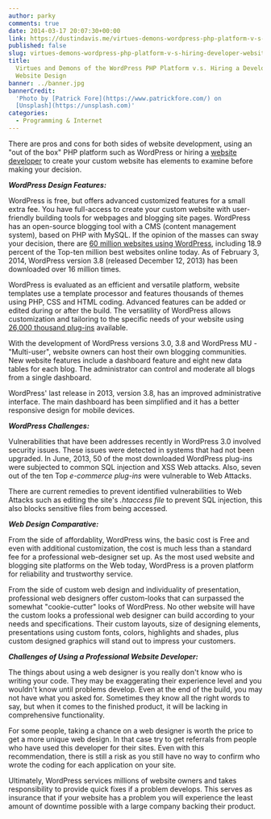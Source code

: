 ```yaml
---
author: parky
comments: true
date: 2014-03-17 20:07:30+00:00
link: https://dustindavis.me/virtues-demons-wordpress-php-platform-v-s-hiring-developer-website-design/
published: false
slug: virtues-demons-wordpress-php-platform-v-s-hiring-developer-website-design
title:
  Virtues and Demons of the WordPress PHP Platform v.s. Hiring a Developer for
  Website Design
banner: ../banner.jpg
bannerCredit:
  'Photo by [Patrick Fore](https://www.patrickfore.com/) on
  [Unsplash](https://unsplash.com)'
categories:
  - Programming & Internet
---
```


There are pros and cons for both sides of website development, using an \"out of
the box\" PHP platform such as WordPress or hiring a
[website developer]("http://www.orangesoda.com/partner/how-it-works/web-developers/")
to create your custom website has elements to examine before making your
decision.

**_WordPress Design Features:_**

WordPress is free, but offers advanced customized features for a small extra
fee. You have full-access to create your custom website with user-friendly
building tools for webpages and blogging site pages. WordPress has an
open-source blogging tool with a CMS (content management system), based on PHP
with MySQL. If the opinion of the masses can sway your decision, there are
[60 million websites using WordPress]("http://gigaom.com/2011/11/10/confirmed-wordpress-crosses-60-million-blogs/"),
including 18.9 percent of the Top-ten million best websites online today. As of
February 3, 2014, WordPress version 3.8 (released December 12, 2013) has been
downloaded over 16 million times.

WordPress is evaluated as an efficient and versatile platform, website templates
use a template processor and features thousands of themes using PHP, CSS and
HTML coding. Advanced features can be added or edited during or after the build.
The versatility of WordPress allows customization and tailoring to the specific
needs of your website using
[26,000 thousand plug-ins]("http://en.wikipedia.org/wiki/WordPress") available.

With the development of WordPress versions 3.0, 3.8 and WordPress MU -
\"Multi-user\", website owners can host their own blogging communities. New
website features include a dashboard feature and eight new data tables for each
blog. The administrator can control and moderate all blogs from a single
dashboard.

WordPress\' last release in 2013, version 3.8, has an improved administrative
interface. The main dashboard has been simplified and it has a better responsive
design for mobile devices.

**_WordPress Challenges:_**

Vulnerabilities that have been addresses recently in WordPress 3.0 involved
security issues. These issues were detected in systems that had not been
upgraded. In June, 2013, 50 of the most downloaded WordPress plug-ins were
subjected to common SQL injection and XSS Web attacks. Also, seven out of the
ten Top _e-commerce plug-ins_ were vulnerable to Web Attacks.

There are current remedies to prevent identified vulnerabilities to Web Attacks
such as editing the site\'s _.htaccess file_ to prevent SQL injection, this also
blocks sensitive files from being accessed.

**_Web Design Comparative:_**

From the side of affordablity, WordPress wins, the basic cost is Free and even
with additional customization, the cost is much less than a standard fee for a
professional web-designer set up. As the most used website and blogging site
platforms on the Web today, WordPress is a proven platform for reliability and
trustworthy service.

From the side of custom web design and individuality of presentation,
professional web designers offer custom-looks that can surpassed the somewhat
\"cookie-cutter\" looks of WordPress. No other website will have the custom
looks a professional web designer can build according to your needs and
specifications. Their custom layouts, size of designing elements, presentations
using custom fonts, colors, highlights and shades, plus custom designed graphics
will stand out to impress your customers.

**_Challenges of Using a Professional Website Developer:_**

The things about using a web designer is you really don\'t know who is writing
your code. They may be exaggerating their experience level and you wouldn\'t
know until problems develop. Even at the end of the build, you may not have what
you asked for. Sometimes they know all the right words to say, but when it comes
to the finished product, it will be lacking in comprehensive functionality.

For some people, taking a chance on a web designer is worth the price to get a
more unique web design. In that case try to get referrals from people who have
used this developer for their sites. Even with this recommendation, there is
still a risk as you still have no way to confirm who wrote the coding for each
application on your site.

Ultimately, WordPress services millions of website owners and takes
responsibility to provide quick fixes if a problem develops. This serves as
insurance that if your website has a problem you will experience the least
amount of downtime possible with a large company backing their product.

